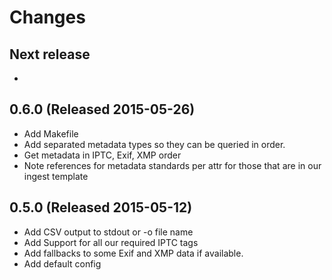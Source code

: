 Changes
=======

Next release
------------

 - 

0.6.0 (Released 2015-05-26)
---------------------------

 - Add Makefile
 - Add separated metadata types so they can be queried in order.
 - Get metadata in IPTC, Exif, XMP order
 - Note references for metadata standards per attr for those that are in our ingest template

0.5.0 (Released 2015-05-12)
---------------------------

 - Add CSV output to stdout or -o file name
 - Add Support for all our required IPTC tags
 - Add fallbacks to some Exif and XMP data if available.
 - Add default config

